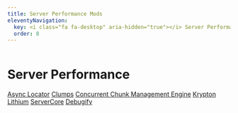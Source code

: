 ```yaml
---
title: Server Performance Mods
eleventyNavigation:
  key: <i class="fa fa-desktop" aria-hidden="true"></i> Server Performance
  order: 8
---
```


<div class="modlist-content"><div class="row"><div class="column">
<div>

# Server Performance

[Async Locator](https://modrinth.com/mod/async-locator)
[Clumps](https://modrinth.com/mod/clumps)
[Concurrent Chunk Management Engine](https://modrinth.com/mod/c2me-fabric)
[Krypton](https://modrinth.com/mod/krypton)
[Lithium](https://modrinth.com/mod/lithium)
[ServerCore](https://modrinth.com/mod/servercore)
[Debugify](https://modrinth.com/mod/debugify)

</div>
</div></div></div>
